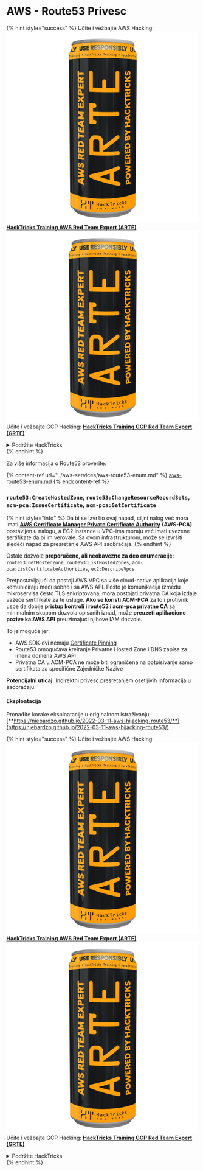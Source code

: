 # AWS - Route53 Privesc

{% hint style="success" %}
Učite i vežbajte AWS Hacking:<img src="../../../.gitbook/assets/image (1) (1) (1).png" alt="" data-size="line">[**HackTricks Training AWS Red Team Expert (ARTE)**](https://training.hacktricks.xyz/courses/arte)<img src="../../../.gitbook/assets/image (1) (1) (1).png" alt="" data-size="line">\
Učite i vežbajte GCP Hacking: <img src="../../../.gitbook/assets/image (2).png" alt="" data-size="line">[**HackTricks Training GCP Red Team Expert (GRTE)**<img src="../../../.gitbook/assets/image (2).png" alt="" data-size="line">](https://training.hacktricks.xyz/courses/grte)

<details>

<summary>Podržite HackTricks</summary>

* Proverite [**planove pretplate**](https://github.com/sponsors/carlospolop)!
* **Pridružite se** 💬 [**Discord grupi**](https://discord.gg/hRep4RUj7f) ili [**telegram grupi**](https://t.me/peass) ili **nas pratite na** **Twitteru** 🐦 [**@hacktricks\_live**](https://twitter.com/hacktricks_live)**.**
* **Podelite hakerske trikove slanjem PR-ova na** [**HackTricks**](https://github.com/carlospolop/hacktricks) i [**HackTricks Cloud**](https://github.com/carlospolop/hacktricks-cloud) github repozitorijume.

</details>
{% endhint %}

Za više informacija o Route53 proverite:

{% content-ref url="../aws-services/aws-route53-enum.md" %}
[aws-route53-enum.md](../aws-services/aws-route53-enum.md)
{% endcontent-ref %}

### `route53:CreateHostedZone`, `route53:ChangeResourceRecordSets`, `acm-pca:IssueCertificate`, `acm-pca:GetCertificate`

{% hint style="info" %}
Da bi se izvršio ovaj napad, ciljni nalog već mora imati [**AWS Certificate Manager Private Certificate Authority**](https://aws.amazon.com/certificate-manager/private-certificate-authority/) **(AWS-PCA)** postavljen u nalogu, a EC2 instance u VPC-ima moraju već imati uvezene sertifikate da bi im verovale. Sa ovom infrastrukturom, može se izvršiti sledeći napad za presretanje AWS API saobraćaja.
{% endhint %}

Ostale dozvole **preporučene, ali neobavezne za deo enumeracije**: `route53:GetHostedZone`, `route53:ListHostedZones`, `acm-pca:ListCertificateAuthorities`, `ec2:DescribeVpcs`

Pretpostavljajući da postoji AWS VPC sa više cloud-native aplikacija koje komuniciraju međusobno i sa AWS API. Pošto je komunikacija između mikroservisa često TLS enkriptovana, mora postojati privatna CA koja izdaje važeće sertifikate za te usluge. **Ako se koristi ACM-PCA** za to i protivnik uspe da dobije **pristup kontroli i route53 i acm-pca privatne CA** sa minimalnim skupom dozvola opisanih iznad, može **preuzeti aplikacione pozive ka AWS API** preuzimajući njihove IAM dozvole.

To je moguće jer:

* AWS SDK-ovi nemaju [Certificate Pinning](https://www.digicert.com/blog/certificate-pinning-what-is-certificate-pinning)
* Route53 omogućava kreiranje Privatne Hosted Zone i DNS zapisa za imena domena AWS API
* Privatna CA u ACM-PCA ne može biti ograničena na potpisivanje samo sertifikata za specifične Zajedničke Nazive

**Potencijalni uticaj:** Indirektni privesc presretanjem osetljivih informacija u saobraćaju.

#### Eksploatacija <a href="#discovery" id="discovery"></a>

Pronađite korake eksploatacije u originalnom istraživanju: [**https://niebardzo.github.io/2022-03-11-aws-hijacking-route53/**](https://niebardzo.github.io/2022-03-11-aws-hijacking-route53/)

{% hint style="success" %}
Učite i vežbajte AWS Hacking:<img src="../../../.gitbook/assets/image (1) (1) (1).png" alt="" data-size="line">[**HackTricks Training AWS Red Team Expert (ARTE)**](https://training.hacktricks.xyz/courses/arte)<img src="../../../.gitbook/assets/image (1) (1) (1).png" alt="" data-size="line">\
Učite i vežbajte GCP Hacking: <img src="../../../.gitbook/assets/image (2).png" alt="" data-size="line">[**HackTricks Training GCP Red Team Expert (GRTE)**<img src="../../../.gitbook/assets/image (2).png" alt="" data-size="line">](https://training.hacktricks.xyz/courses/grte)

<details>

<summary>Podržite HackTricks</summary>

* Proverite [**planove pretplate**](https://github.com/sponsors/carlospolop)!
* **Pridružite se** 💬 [**Discord grupi**](https://discord.gg/hRep4RUj7f) ili [**telegram grupi**](https://t.me/peass) ili **nas pratite na** **Twitteru** 🐦 [**@hacktricks\_live**](https://twitter.com/hacktricks_live)**.**
* **Podelite hakerske trikove slanjem PR-ova na** [**HackTricks**](https://github.com/carlospolop/hacktricks) i [**HackTricks Cloud**](https://github.com/carlospolop/hacktricks-cloud) github repozitorijume.

</details>
{% endhint %}
